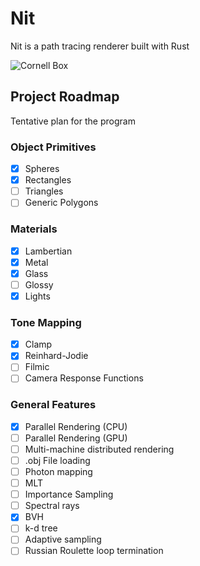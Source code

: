 # Nit

Nit is a path tracing renderer built with Rust

![](https://i.imgur.com/lXpQpBU.png "Cornell Box")

## Project Roadmap

Tentative plan for the program

### Object Primitives
- [x] Spheres
- [x] Rectangles
- [ ] Triangles
- [ ] Generic Polygons

### Materials
- [x] Lambertian
- [x] Metal
- [x] Glass
- [ ] Glossy
- [x] Lights

### Tone Mapping
- [x] Clamp
- [x] Reinhard-Jodie
- [ ] Filmic
- [ ] Camera Response Functions

### General Features
- [x] Parallel Rendering (CPU)
- [ ] Parallel Rendering (GPU)
- [ ] Multi-machine distributed rendering
- [ ] .obj File loading
- [ ] Photon mapping
- [ ] MLT
- [ ] Importance Sampling
- [ ] Spectral rays
- [x] BVH
- [ ] k-d tree
- [ ] Adaptive sampling
- [ ] Russian Roulette loop termination
